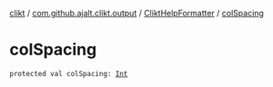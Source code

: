 [clikt](../../index.md) / [com.github.ajalt.clikt.output](../index.md) / [CliktHelpFormatter](index.md) / [colSpacing](./col-spacing.md)

# colSpacing

`protected val colSpacing: `[`Int`](https://kotlinlang.org/api/latest/jvm/stdlib/kotlin/-int/index.html)